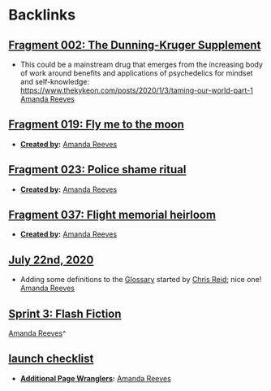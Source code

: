 
# Backlinks
## [Fragment 002: The Dunning-Kruger Supplement](<Fragment 002: The Dunning-Kruger Supplement.md>)
- This could be a mainstream drug that emerges from the increasing body of work around benefits and applications of psychedelics for mindset and self-knowledge: https://www.thekykeon.com/posts/2020/1/3/taming-our-world-part-1 [Amanda Reeves](<Amanda Reeves.md>)

## [Fragment 019: Fly me to the moon](<Fragment 019: Fly me to the moon.md>)
- **[Created by](<Created by.md>):** [Amanda Reeves](<Amanda Reeves.md>)

## [Fragment 023: Police shame ritual](<Fragment 023: Police shame ritual.md>)
- **[Created by](<Created by.md>):** [Amanda Reeves](<Amanda Reeves.md>)

## [Fragment 037: Flight memorial heirloom](<Fragment 037: Flight memorial heirloom.md>)
- **[Created by](<Created by.md>):** [Amanda Reeves](<Amanda Reeves.md>)

## [July 22nd, 2020](<July 22nd, 2020.md>)
- Adding some definitions to the [Glossary](<Glossary.md>) started by [Chris Reid](<Chris Reid.md>); nice one! [Amanda Reeves](<Amanda Reeves.md>)

## [Sprint 3: Flash Fiction](<Sprint 3: Flash Fiction.md>)
[Amanda Reeves](<Amanda Reeves.md>)^

## [launch checklist](<launch checklist.md>)
- **[Additional Page Wranglers](<Additional Page Wranglers.md>):** [Amanda Reeves](<Amanda Reeves.md>)

